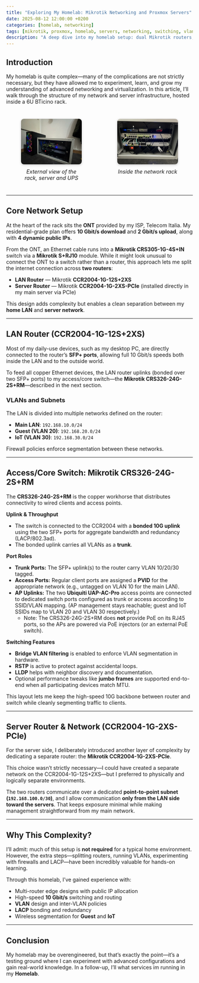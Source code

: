 ```yaml
---
title: "Exploring My Homelab: Mikrotik Networking and Proxmox Servers"
date: 2025-08-12 12:00:00 +0200
categories: [homelab, networking]
tags: [mikrotik, proxmox, homelab, servers, networking, switching, vlan, lacp]
description: "A deep dive into my homelab setup: dual Mikrotik routers, high-speed LAN, multiple VLANs, and a dedicated server network."
---
```


## Introduction

My homelab is quite complex—many of the complications are not strictly necessary, but they have allowed me to experiment, learn, and grow my understanding of advanced networking and virtualization. In this article, I’ll walk through the structure of my network and server infrastructure, hosted inside a 6U BTicino rack.

<div style="display: flex; justify-content: space-between; gap: 1rem; margin: 1.5rem 0;">
  <figure style="flex: 1; text-align: center;">
    <img src="/assets/img/homelab/external_view.jpg" alt="External view of my 6U BTicino rack" style="max-width: 100%; border-radius: 8px; box-shadow: 0 2px 6px rgba(0,0,0,0.2);" />
    <figcaption style="margin-top: 0.5rem; font-style: italic; font-size: 0.9rem;">External view of the rack, server and UPS</figcaption>
  </figure>
  <figure style="flex: 1; text-align: center;">
    <img src="/assets/img/homelab/inside_view.jpg" alt="Inside view with ONT, switches, and routers" style="max-width: 100%; border-radius: 8px; box-shadow: 0 2px 6px rgba(0,0,0,0.2);" />
    <figcaption style="margin-top: 0.5rem; font-style: italic; font-size: 0.9rem;">Inside the network rack</figcaption>
  </figure>
</div>


---

## Core Network Setup

At the heart of the rack sits the **ONT** provided by my ISP, Telecom Italia. My residential-grade plan offers **10 Gbit/s download** and **2 Gbit/s upload**, along with **4 dynamic public IPs**.

From the ONT, an Ethernet cable runs into a **Mikrotik CRS305-1G-4S+IN** switch via a **Mikrotik S+RJ10** module. While it might look unusual to connect the ONT to a switch rather than a router, this approach lets me split the internet connection across **two routers**:

- **LAN Router** — Mikrotik **CCR2004-1G-12S+2XS**
- **Server Router** — Mikrotik **CCR2004-1G-2XS-PCIe** (installed directly in my main server via PCIe)

This design adds complexity but enables a clean separation between my **home LAN** and **server network**.

---

## LAN Router (CCR2004-1G-12S+2XS)

Most of my daily-use devices, such as my desktop PC, are directly connected to the router’s **SFP+ ports**, allowing full 10 Gbit/s speeds both inside the LAN and to the outside world.

To feed all copper Ethernet devices, the LAN router uplinks (bonded over two SFP+ ports) to my access/core switch—the **Mikrotik CRS326-24G-2S+RM**—described in the next section.

### VLANs and Subnets

The LAN is divided into multiple networks defined on the router:

- **Main LAN**: `192.168.10.0/24`
- **Guest (VLAN 20)**: `192.168.20.0/24`
- **IoT (VLAN 30)**: `192.168.30.0/24`

Firewall policies enforce segmentation between these networks.

---

## Access/Core Switch: Mikrotik CRS326-24G-2S+RM

The **CRS326-24G-2S+RM** is the copper workhorse that distributes connectivity to wired clients and access points.

**Uplink & Throughput**
- The switch is connected to the CCR2004 with a **bonded 10G uplink** using the two SFP+ ports for aggregate bandwidth and redundancy (LACP/802.3ad).
- The bonded uplink carries all VLANs as a **trunk**.

**Port Roles**
- **Trunk Ports:** The SFP+ uplink(s) to the router carry VLAN 10/20/30 tagged.
- **Access Ports:** Regular client ports are assigned a **PVID** for the appropriate network (e.g., untagged on VLAN 10 for the main LAN).
- **AP Uplinks:** The two **Ubiquiti UAP-AC-Pro** access points are connected to dedicated switch ports configured as trunk or access according to SSID/VLAN mapping. (AP management stays reachable; guest and IoT SSIDs map to VLAN 20 and VLAN 30 respectively.)
  - Note: The CRS326-24G-2S+RM does **not** provide PoE on its RJ45 ports, so the APs are powered via PoE injectors (or an external PoE switch).

**Switching Features**
- **Bridge VLAN filtering** is enabled to enforce VLAN segmentation in hardware.
- **RSTP** is active to protect against accidental loops.
- **LLDP** helps with neighbor discovery and documentation.
- Optional performance tweaks like **jumbo frames** are supported end-to-end when all participating devices match MTU.

This layout lets me keep the high-speed 10G backbone between router and switch while cleanly segmenting traffic to clients.

---

## Server Router & Network (CCR2004-1G-2XS-PCIe)

For the server side, I deliberately introduced another layer of complexity by dedicating a separate router: the **Mikrotik CCR2004-1G-2XS-PCIe**.

This choice wasn’t strictly necessary—I could have created a separate network on the CCR2004-1G-12S+2XS—but I preferred to physically and logically separate environments.

The two routers communicate over a dedicated **point-to-point subnet (`192.168.100.0/30`)**, and I allow communication **only from the LAN side toward the servers**. That keeps exposure minimal while making management straightforward from my main network.

---

## Why This Complexity?

I’ll admit: much of this setup is **not required** for a typical home environment. However, the extra steps—splitting routers, running VLANs, experimenting with firewalls and LACP—have been incredibly valuable for hands-on learning.

Through this homelab, I’ve gained experience with:

- Multi-router edge designs with public IP allocation
- High-speed **10 Gbit/s** switching and routing
- **VLAN** design and inter-VLAN policies
- **LACP** bonding and redundancy
- Wireless segmentation for **Guest** and **IoT**

---

## Conclusion

My homelab may be overengineered, but that’s exactly the point—it’s a testing ground where I can experiment with advanced configurations and gain real-world knowledge. In a follow-up, I’ll what services im running in my **Homelab**.
